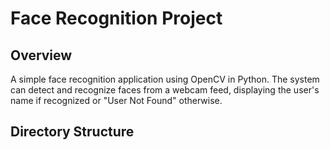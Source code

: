 # Face Recognition Project

## Overview

A simple face recognition application using OpenCV in Python. The system can detect and recognize faces from a webcam feed, displaying the user's name if recognized or "User Not Found" otherwise.

## Directory Structure

